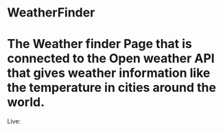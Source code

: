 # WeatherFinder
# The Weather finder Page that is connected to the Open weather API that gives weather information like the temperature in cities around the world.
Live: 
